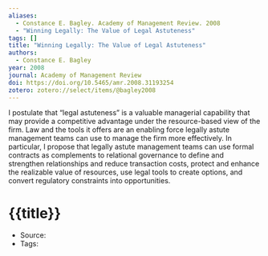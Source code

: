 ```yaml
---
aliases:
  - Constance E. Bagley. Academy of Management Review. 2008
  - "Winning Legally: The Value of Legal Astuteness"
tags: []
title: "Winning Legally: The Value of Legal Astuteness"
authors:
  - Constance E. Bagley
year: 2008
journal: Academy of Management Review
doi: https://doi.org/10.5465/amr.2008.31193254
zotero: zotero://select/items/@bagley2008
---
```

<!-- START_ABSTRACT -->
I postulate that “legal astuteness” is a valuable managerial capability that may provide a competitive advantage under the resource-based view of the firm. Law and the tools it offers are an enabling force legally astute management teams can use to manage the firm more effectively. In particular, I propose that legally astute management teams can use formal contracts as complements to relational governance to define and strengthen relationships and reduce transaction costs, protect and enhance the realizable value of resources, use legal tools to create options, and convert regulatory constraints into opportunities.
<!-- END_ABSTRACT -->

<!-- START_TEMPLATE -->
# {{title}}

- Source:
- Tags: 
<!-- END_TEMPLATE -->